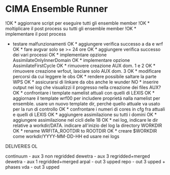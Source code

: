 # CIMA Ensemble Runner

!OK * aggiornare script per eseguire tutti gli ensemble member
!OK * moltiplicare il post process su tutti gli ensemble member
!OK * implementare il post process

* testare malfunzionamenti
OK * aggiungere verifica successo a da e wrf
OK * fare avgvar solo se >= 24 ore
OK * aggiungere verifica successo dei vari processi
OK * implementare opzione AssimilateOnlyInnerDomain
OK * implementare opzione AssimilateFirstCycle
OK * rimuovere creazione AUX dom. 1 e 2
OK * rimuovere creazione wrfout, lasciare solo AUX dom. 3
OK * modificare percorsi da cui leggere le obs
OK * rendere possibile saltare la parte WPS
OK * assicurarsi di linkare da obs anche le wunder
NO * inserire output nei log che visualizzi il progresso nella creazione dei files AUX?
OK * confrontare i template namelist attuali con quelli di LEXIS 
OK * aggiornare il template wrf00 per includere proprietá nalla namelist per ensemble. usare un nuovo template dir, perché quello attuale va usato per la run di controllo
OK * confrontare i numeri di cores in cfg fra attuali e quelli di LEXIS 
OK * aggiungere assimilazione su tutti i domini
OK * aggiungere assimilazione nel cicli delle 18
OK * nei log, indicare le dir relative a workdir/DATA. indicare all'inizio del log la directory WORKDIR
OK * rename WRFITA_ROOTDIR to ROOTDIR
OK * creare $WORKDIR come workdir/YYYY-MM-DD-HH ed usare nei logs


DELIVERIES OL 

continuum - aux 3 non regridded
dewetra - aux 3 regridded+merged
dewetra - aux 1 regridded+merged
arpal - out 3 upped
repo - out 3 upped + phases
vda - out 3 upped